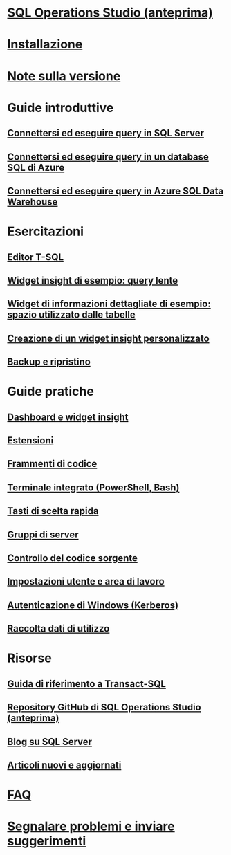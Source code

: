# [SQL Operations Studio (anteprima)](what-is.md)
# [Installazione](download.md)
# [Note sulla versione](release-notes.md)
# Guide introduttive
## [Connettersi ed eseguire query in SQL Server](quickstart-sql-server.md)
## [Connettersi ed eseguire query in un database SQL di Azure](quickstart-sql-database.md)
## [Connettersi ed eseguire query in Azure SQL Data Warehouse](quickstart-sql-dw.md)
# Esercitazioni
## [Editor T-SQL](tutorial-sql-editor.md) 
## [Widget insight di esempio: query lente](tutorial-qds-sql-server.md)
## [Widget di informazioni dettagliate di esempio: spazio utilizzato dalle tabelle](tutorial-table-space-sql-server.md)
## [Creazione di un widget insight personalizzato](tutorial-build-custom-insight-sql-server.md) 
## [Backup e ripristino](tutorial-backup-restore-sql-server.md)
# Guide pratiche
## [Dashboard e widget insight](insight-widgets.md)
## [Estensioni](extensions.md)
## [Frammenti di codice](code-snippets.md)
## [Terminale integrato (PowerShell, Bash)](integrated-terminal.md)
## [Tasti di scelta rapida](keyboard-shortcuts.md)
## [Gruppi di server](server-groups.md)
## [Controllo del codice sorgente](source-control.md)
## [Impostazioni utente e area di lavoro](settings.md)
## [Autenticazione di Windows (Kerberos)](enable-kerberos.md)
## [Raccolta dati di utilizzo](usage-data-collection.md)
# Risorse
## [Guida di riferimento a Transact-SQL](../t-sql/language-reference.md)
## [Repository GitHub di SQL Operations Studio (anteprima)](https://www.github.com/Microsoft/SqlOpsStudio)
## [Blog su SQL Server](https://blogs.technet.microsoft.com/dataplatforminsider/)
## [Articoli nuovi e aggiornati](new-updated-sql-operations-studio.md)
# [FAQ](faq.md)
# [Segnalare problemi e inviare suggerimenti](https://github.com/microsoft/sqlopsstudio/issues)
